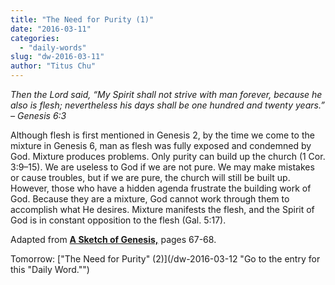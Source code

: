 ```yaml
---
title: "The Need for Purity (1)"
date: "2016-03-11"
categories: 
  - "daily-words"
slug: "dw-2016-03-11"
author: "Titus Chu"
---
```


_Then the Lord said, “My Spirit shall not strive with man forever, because he also is flesh; nevertheless his days shall be one hundred and twenty years.”_ _– Genesis 6:3_

Although flesh is first mentioned in Genesis 2, by the time we come to the mixture in Genesis 6, man as flesh was fully exposed and condemned by God. Mixture produces problems. Only purity can build up the church (1 Cor. 3:9–15). We are useless to God if we are not pure. We may make mistakes or cause troubles, but if we are pure, the church will still be built up. However, those who have a hidden agenda frustrate the building work of God. Because they are a mixture, God cannot work through them to accomplish what He desires. Mixture manifests the flesh, and the Spirit of God is in constant opposition to the flesh (Gal. 5:17).

Adapted from __[A Sketch of Genesis,](/book-gen-sketch/ "Go to the listing for this book.")__ pages 67-68.

Tomorrow: ["The Need for Purity" (2)](/dw-2016-03-12 "Go to the entry for this "Daily Word."")
